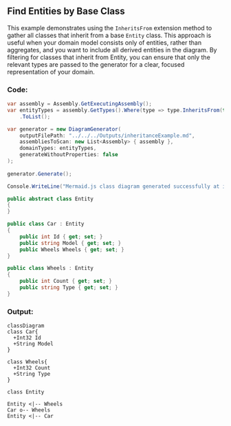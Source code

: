 ## Find Entities by Base Class
This example demonstrates using the `InheritsFrom` extension method to gather all classes that inherit from a base `Entity` class.
This approach is useful when your domain model consists only of entities, rather than aggregates, and you want to include all derived entities in the diagram.
By filtering for classes that inherit from Entity, you can ensure that only the relevant types are passed to the generator for a clear, focused representation of your domain.

### Code:
```cs
var assembly = Assembly.GetExecutingAssembly();
var entityTypes = assembly.GetTypes().Where(type => type.InheritsFrom(typeof(Entity)))
    .ToList();

var generator = new DiagramGenerator(
    outputFilePath: "../../../Outputs/inheritanceExample.md",
    assembliesToScan: new List<Assembly> { assembly },
    domainTypes: entityTypes,
    generateWithoutProperties: false
);
    
generator.Generate();

Console.WriteLine("Mermaid.js class diagram generated successfully at inheritanceExample.md");

public abstract class Entity
{
}

public class Car : Entity
{
    public int Id { get; set; }
    public string Model { get; set; }
    public Wheels Wheels { get; set; }
}

public class Wheels : Entity
{
    public int Count { get; set; }
    public string Type { get; set; }
}
```

### Output:
```mermaid
classDiagram
class Car{
  +Int32 Id
  +String Model
}

class Wheels{
  +Int32 Count
  +String Type
}

class Entity

Entity <|-- Wheels
Car o-- Wheels
Entity <|-- Car
```
